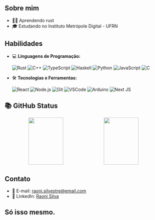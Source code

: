 ## Sobre mim

- 👨‍💻  Aprendendo rust 
- 🎓  Estudando no Instituto Metrópole Digital - UFRN



## Habilidades

- 💻 **Linguagens de Programação:**


  ![Rust](https://img.shields.io/badge/rust-orange?style=flat&logo=rust&logoColor=rust)
  ![C++](https://img.shields.io/badge/-C++-orange?style=flat-square&logo=cplusplus)
  ![TypeScript](https://img.shields.io/badge/-TypeScript-blue?style=flat-square&logo=typescript)
  ![Haskell](https://img.shields.io/badge/Haskell-5e5086?style=flat&logo=haskell&logoColor=white)
  ![Python](https://img.shields.io/badge/-Python-blue?style=flat-square&logo=python)
  ![JavaScript](https://img.shields.io/badge/-JavaScript-black?style=flat-square&logo=javascript)
  ![C](https://img.shields.io/badge/-C-blue?style=flat-square&logo=c)
  
- 🛠️ **Tecnologias e Ferramentas:**

  ![React](https://img.shields.io/badge/-React-blue?style=flat-square&logo=react)
  ![Node.js](https://img.shields.io/badge/-Node.js-green?style=flat-square&logo=node.js)
  ![Git](https://img.shields.io/badge/-Git-black?style=flat-square&logo=git)
  ![VSCode](https://img.shields.io/badge/-VSCode-blueviolet?style=flat-square&logo=visual-studio-code)
  ![Arduino](https://img.shields.io/badge/-Arduino-black?style=flat-square&logo=arduino)
  ![Next JS](https://img.shields.io/badge/Next-black?style=flat&logo=next.js&logoColor=white)
  
 ## 📚 GitHub Status
<div align="center">
  <img width="47%"  height="150px" src="https://github-readme-stats-sigma-five.vercel.app/api?username=RaoniSilvestre&show_icons=true&include_all_commits=true&count_private=true&title_color=F7EF8A&icon_color=F7EF8A&text_color=E0AA3E&bg_color=ffffff00"/>
  <img width="47%"  height="150px" src="https://github-readme-stats-sigma-five.vercel.app/api/top-langs/?username=RaoniSilvestre&layout=compact&show_icons=true&include_all_commits=true&count_private=true&title_color=F7EF8A&icon_color=F7EF8A&text_color=E0AA3E&bg_color=ffffff00"/>
</div>

## Contato

- 📧 E-mail: raoni.silvestre@email.com
- 💼 LinkedIn: [Raoni Silva](www.linkedin.com/in/raoni-silva-778439230)

## Só isso mesmo.

